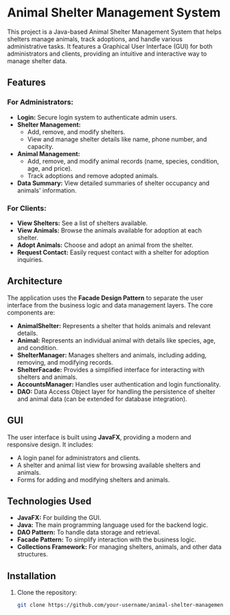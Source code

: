 # Animal Shelter Management System

This project is a Java-based Animal Shelter Management System that helps shelters manage animals, track adoptions, and handle various administrative tasks. It features a Graphical User Interface (GUI) for both administrators and clients, providing an intuitive and interactive way to manage shelter data.

## Features

### For Administrators:
- **Login:** Secure login system to authenticate admin users.
- **Shelter Management:**
  - Add, remove, and modify shelters.
  - View and manage shelter details like name, phone number, and capacity.
- **Animal Management:**
  - Add, remove, and modify animal records (name, species, condition, age, and price).
  - Track adoptions and remove adopted animals.
- **Data Summary:** View detailed summaries of shelter occupancy and animals' information.

### For Clients:
- **View Shelters:** See a list of shelters available.
- **View Animals:** Browse the animals available for adoption at each shelter.
- **Adopt Animals:** Choose and adopt an animal from the shelter.
- **Request Contact:** Easily request contact with a shelter for adoption inquiries.

## Architecture

The application uses the **Facade Design Pattern** to separate the user interface from the business logic and data management layers. The core components are:

- **AnimalShelter:** Represents a shelter that holds animals and relevant details.
- **Animal:** Represents an individual animal with details like species, age, and condition.
- **ShelterManager:** Manages shelters and animals, including adding, removing, and modifying records.
- **ShelterFacade:** Provides a simplified interface for interacting with shelters and animals.
- **AccountsManager:** Handles user authentication and login functionality.
- **DAO:** Data Access Object layer for handling the persistence of shelter and animal data (can be extended for database integration).

## GUI

The user interface is built using **JavaFX**, providing a modern and responsive design. It includes:
- A login panel for administrators and clients.
- A shelter and animal list view for browsing available shelters and animals.
- Forms for adding and modifying shelters and animals.

## Technologies Used
- **JavaFX:** For building the GUI.
- **Java:** The main programming language used for the backend logic.
- **DAO Pattern:** To handle data storage and retrieval.
- **Facade Pattern:** To simplify interaction with the business logic.
- **Collections Framework:** For managing shelters, animals, and other data structures.

## Installation

1. Clone the repository:
   ```bash
   git clone https://github.com/your-username/animal-shelter-management-system.git
